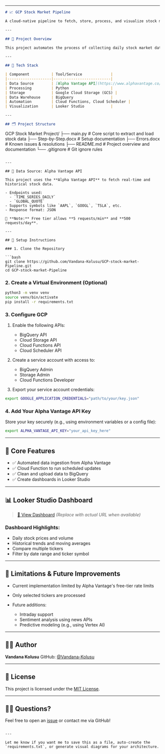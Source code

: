 

---

```markdown
# 📈 GCP Stock Market Pipeline

A cloud-native pipeline to fetch, store, process, and visualize stock market data using the **Alpha Vantage API** and **Google Cloud Platform (GCP)** — with interactive dashboards powered by **Looker Studio**.

---

## 🚀 Project Overview

This project automates the process of collecting daily stock market data and generating insights using scalable Google Cloud services. The data is ingested from the Alpha Vantage API, transformed using Python, stored in GCP, and visualized through Looker Studio.

---

## 🧰 Tech Stack

| Component          | Tool/Service             |
|--------------------|--------------------------|
| Data Source        | [Alpha Vantage API](https://www.alphavantage.co/) |
| Processing         | Python                   |
| Storage            | Google Cloud Storage (GCS) |
| Data Warehouse     | BigQuery                 |
| Automation         | Cloud Functions, Cloud Scheduler |
| Visualization      | Looker Studio            |

---

## 🗂️ Project Structure

```

GCP Stock Market Project/
├── main.py              # Core script to extract and load stock data
├── Step-by-Step.docx    # Setup documentation
├── Errors.docx          # Known issues & resolutions
├── README.md            # Project overview and documentation
└── .gitignore           # Git ignore rules

````

---

## 📡 Data Source: Alpha Vantage API

This project uses the **Alpha Vantage API** to fetch real-time and historical stock data.

- Endpoints used:
  - `TIME_SERIES_DAILY`
  - `GLOBAL_QUOTE`
- Supports symbols like `AAPL`, `GOOGL`, `TSLA`, etc.
- Response format: JSON

📌 **Note:** Free tier allows **5 requests/min** and **500 requests/day**.

---

## 🔧 Setup Instructions

### 1. Clone the Repository

```bash
git clone https://github.com/Vandana-Kolusu/GCP-stock-market-Pipeline.git
cd GCP-stock-market-Pipeline
````

### 2. Create a Virtual Environment (Optional)

```bash
python3 -m venv venv
source venv/bin/activate
pip install -r requirements.txt
```

### 3. Configure GCP

1. Enable the following APIs:

   * BigQuery API
   * Cloud Storage API
   * Cloud Functions API
   * Cloud Scheduler API

2. Create a service account with access to:

   * BigQuery Admin
   * Storage Admin
   * Cloud Functions Developer

3. Export your service account credentials:

```bash
export GOOGLE_APPLICATION_CREDENTIALS="path/to/your/key.json"
```

### 4. Add Your Alpha Vantage API Key

Store your key securely (e.g., using environment variables or a config file):

```bash
export ALPHA_VANTAGE_API_KEY="your_api_key_here"
```

---

## 🧠 Core Features

* ✅ Automated data ingestion from Alpha Vantage
* ✅ Cloud Function to run scheduled updates
* ✅ Clean and upload data to BigQuery
* ✅ Create dashboards in Looker Studio

---

## 📊 Looker Studio Dashboard

> [🔗 View Dashboard](https://lookerstudio.google.com/reporting/your-dashboard-id)
> *(Replace with actual URL when available)*

### Dashboard Highlights:

* Daily stock prices and volume
* Historical trends and moving averages
* Compare multiple tickers
* Filter by date range and ticker symbol

---

## 🚧 Limitations & Future Improvements

* Current implementation limited by Alpha Vantage's free-tier rate limits
* Only selected tickers are processed
* Future additions:

  * Intraday support
  * Sentiment analysis using news APIs
  * Predictive modeling (e.g., using Vertex AI)

---

## 👩‍💻 Author

**Vandana Kolusu**
GitHub: [@Vandana-Kolusu](https://github.com/Vandana-Kolusu)

---

## 📄 License

This project is licensed under the [MIT License](LICENSE).

---

## 🙋‍♀️ Questions?

Feel free to open an [issue](https://github.com/Vandana-Kolusu/GCP-stock-market-Pipeline/issues) or contact me via GitHub!

```

---

Let me know if you want me to save this as a file, auto-create the `requirements.txt`, or generate visual diagrams for your architecture.
```
